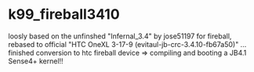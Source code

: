 k99_fireball3410
================

loosly based on the unfinshed "Infernal_3.4" by jose51197 for fireball, rebased to official "HTC OneXL 3-17-9 (evitaul-jb-crc-3.4.10-fb67a50)" ... finished conversion to htc fireball device => compiling and booting a JB4.1 Sense4+ kernel!!
